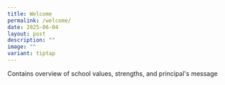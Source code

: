 ```yaml
---
title: Welcome
permalink: /welcome/
date: 2025-06-04
layout: post
description: ""
image: ""
variant: tiptap
---
```

<p>Contains overview of school values, strengths, and principal's message</p>